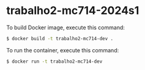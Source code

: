 # trabalho2-mc714-2024s1

To build Docker image, execute this command:

```bash
$ docker build -t trabalho2-mc714-dev .
```

To run the container, execute this command:

```bash
$ docker run -t trabalho2-mc714-dev
```